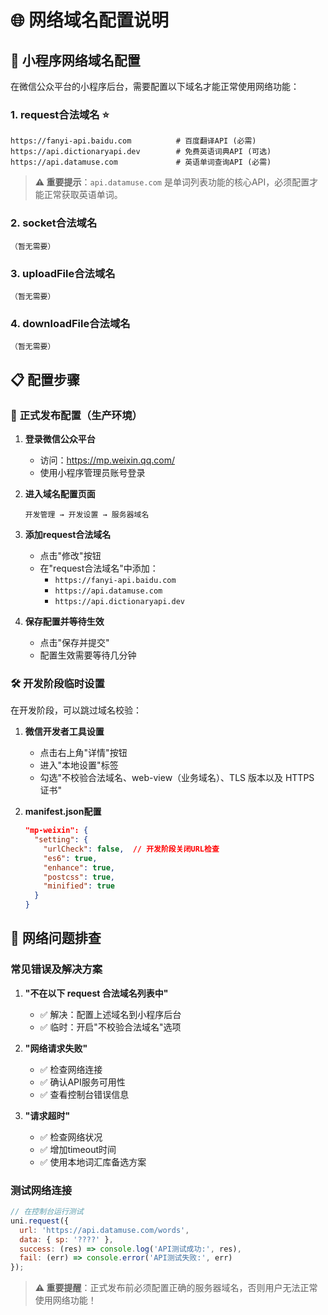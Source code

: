 # 🌐 网络域名配置说明

## 🔧 小程序网络域名配置

在微信公众平台的小程序后台，需要配置以下域名才能正常使用网络功能：

### 1. request合法域名 ⭐
```
https://fanyi-api.baidu.com          # 百度翻译API (必需)
https://api.dictionaryapi.dev        # 免费英语词典API (可选)
https://api.datamuse.com             # 英语单词查询API (必需)
```

> **⚠️ 重要提示**：`api.datamuse.com` 是单词列表功能的核心API，必须配置才能正常获取英语单词。

### 2. socket合法域名
```
（暂无需要）
```

### 3. uploadFile合法域名
```
（暂无需要）
```

### 4. downloadFile合法域名
```
（暂无需要）
```

## 📋 配置步骤

### 🏢 **正式发布配置（生产环境）**

1. **登录微信公众平台**
   - 访问：https://mp.weixin.qq.com/
   - 使用小程序管理员账号登录

2. **进入域名配置页面**
   ```
   开发管理 → 开发设置 → 服务器域名
   ```

3. **添加request合法域名**
   - 点击"修改"按钮
   - 在"request合法域名"中添加：
     - `https://fanyi-api.baidu.com`
     - `https://api.datamuse.com`
     - `https://api.dictionaryapi.dev`

4. **保存配置并等待生效**
   - 点击"保存并提交"
   - 配置生效需要等待几分钟

### 🛠 **开发阶段临时设置**

在开发阶段，可以跳过域名校验：

1. **微信开发者工具设置**
   - 点击右上角"详情"按钮
   - 进入"本地设置"标签
   - 勾选"不校验合法域名、web-view（业务域名）、TLS 版本以及 HTTPS 证书"

2. **manifest.json配置**
   ```json
   "mp-weixin": {
     "setting": {
       "urlCheck": false,  // 开发阶段关闭URL检查
       "es6": true,
       "enhance": true,
       "postcss": true,
       "minified": true
     }
   }
   ```

## 🚨 **网络问题排查**

### 常见错误及解决方案

1. **"不在以下 request 合法域名列表中"**
   - ✅ 解决：配置上述域名到小程序后台
   - ✅ 临时：开启"不校验合法域名"选项

2. **"网络请求失败"**
   - ✅ 检查网络连接
   - ✅ 确认API服务可用性
   - ✅ 查看控制台错误信息

3. **"请求超时"**
   - ✅ 检查网络状况
   - ✅ 增加timeout时间
   - ✅ 使用本地词汇库备选方案

### 测试网络连接
```javascript
// 在控制台运行测试
uni.request({
  url: 'https://api.datamuse.com/words',
  data: { sp: '????' },
  success: (res) => console.log('API测试成功:', res),
  fail: (err) => console.error('API测试失败:', err)
});
```

> **⚠️ 重要提醒**：正式发布前必须配置正确的服务器域名，否则用户无法正常使用网络功能！ 